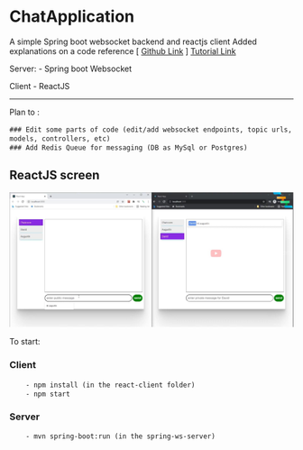 # ChatApplication
A simple Spring boot websocket backend and reactjs client
Added explanations on a code reference [ [Github Link](https://github.com/JayaramachandranAugustin/ChatApplication) ]
[Tutorial Link](https://youtu.be/o_IjEDAuo8Y)

Server:
    - Spring boot Websocket

Client
    - ReactJS

------
Plan to :
    
    ### Edit some parts of code (edit/add websocket endpoints, topic urls, models, controllers, etc)
    ### Add Redis Queue for messaging (DB as MySql or Postgres)


## ReactJS screen

![Chat screen](img/chat_screen.jpg "Chat screen")

To start:
    
### Client
        - npm install (in the react-client folder)
        - npm start
    
### Server
        - mvn spring-boot:run (in the spring-ws-server)
